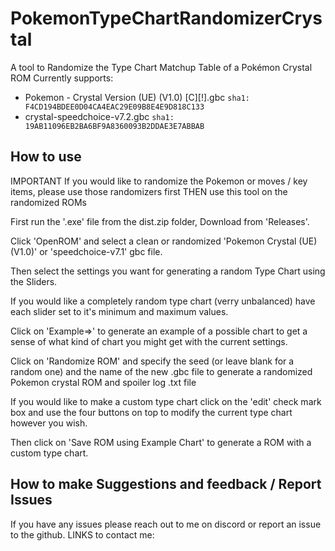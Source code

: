 # PokemonTypeChartRandomizerCrystal
A tool to Randomize the Type Chart Matchup Table of a Pokémon Crystal ROM
Currently supports:
- Pokemon - Crystal Version (UE) (V1.0) [C][!].gbc `sha1: F4CD194BDEE0D04CA4EAC29E09B8E4E9D818C133`
- crystal-speedchoice-v7.2.gbc `sha1: 19AB11096EB2BA6BF9A8360093B2DDAE3E7ABBAB`

## How to use

IMPORTANT If you would like to randomize the Pokemon or moves / key items, please use those randomizers first THEN use this tool on the randomized ROMs

First run the '.exe' file from the dist.zip folder, Download from 'Releases'.

Click 'OpenROM' and select a clean or randomized 'Pokemon Crystal (UE) (V1.0)' or 'speedchoice-v7.1' gbc file.

Then select the settings you want for generating a random Type Chart using the Sliders.

If you would like a completely random type chart (verry unbalanced) have each slider set to it's minimum and maximum values.

Click on 'Example=>' to generate an example of a possible chart to get a sense of what kind of chart you might get with the current settings.

Click on 'Randomize ROM' and specify the seed (or leave blank for a random one) and the name of the new .gbc file to generate a randomized Pokemon crystal ROM and spoiler log .txt file

If you would like to make a custom type chart click on the 'edit' check mark box and use the four buttons on top to modify the current type chart however you wish.

Then click on 'Save ROM using Example Chart' to generate a ROM with a custom type chart.

## How to make Suggestions and feedback / Report Issues
If you have any issues please reach out to me on discord or report an issue to the github.
LINKS to contact me:
